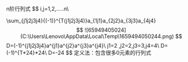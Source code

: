 n阶行列式
$$
i,j=1,2,.....n\\

\sum_{j1j2j3j4}{(-1)}^{T(j1j2j3j4)}a_{1j1}a_{2j2}a_{3j3}a_{4j4}
$$
![65949405024](C:\Users\Lenovo\AppData\Local\Temp\1659494050244.png)
$$
D=(-1)^{j1j2j3j4}a^{j1}a^{j2}a^{j3}a^{j4}\\
j1=2 ,j2=2,j3=3,j4=4\\
D=(-1)^{T*24}*24\\
D=-24
$$
定义法：包含很多0元素的行列式





